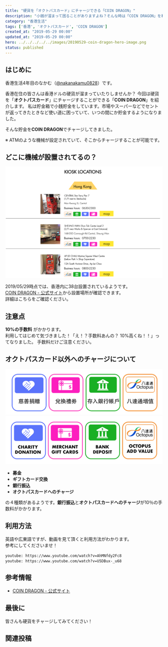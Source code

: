 ```yaml
---
title: "硬貨を「オクトパスカード」にチャージできる「COIN DRAGON」"
description: "小銭が溜まって困ることがありますよね？そんな時は「COIN DRAGON」を利用して硬貨をオクトパスカードにチャージしましょう"
category: "香港生活"
tags: ['香港', 'オクトパスカード', 'COIN DRAGON']
created_at: "2019-05-29 00:00"
updated_at: "2019-05-29 00:00"
hero: ../../../../../images/20190529-coin-dragon-hero-image.png
status: published
---
```


## はじめに

香港生活4年目のなかむ（[@nakanakamu0828](https://twitter.com/nakanakamu0828)）です。  

香港在住の皆さんは香港ドルの硬貨が溜まっていたりしませんか？
今回は硬貨を「**オクトパスカード**」にチャージすることができる「**COIN DRAGON**」を紹介します。
私は貯金箱で小銭貯金をしています。市場やスーパーなどでセントが返ってきたときなど使い道に困っていて、いつの間にか貯金するようになりました。

そんな貯金を**COIN DRAGON**でチャージしてきました。

※ ATMのような機械が設定されていて、そこからチャージすることが可能です。


## どこに機械が設置されてるの？
![COIN DRAGOIN - 設置場所 - 写真](../../../../../images/uploads/2019/05/29/coin_dragon/picture-3.png)

2019/05/29時点では、香港内に38台設置されているようです。  
[COIN DRAGON - 公式サイト](https://www.coindragon.co/location-en)から設置場所が確認できます。  
詳細はこちらをご確認ください。


## 注意点
**10%の手数料** がかかります。  
利用してはじめて気づきました！「え！？手数料あんの？ 10%高くね！！」ってなりました。
手数料だけご注意ください。


## オクトパスカード以外へのチャージについて
![COIN DRAGOIN - 写真](../../../../../images/uploads/2019/05/29/coin_dragon/picture-1.png)
![COIN DRAGOIN - 写真](../../../../../images/uploads/2019/05/29/coin_dragon/picture-2.png)

- **募金**
- **ギフトカード交換**
- **銀行振込**
- **オクトパスカードへのチャージ**

の４種類があるようです。**銀行振込**と**オクトパスカードへのチャージ**が10％の手数料がかかります。


## 利用方法
英語や広東語ですが、動画を見て頂くと利用方法がわかります。  
参考にしてくださいませ！

`youtube: https://www.youtube.com/watch?v=AhMNfdy2Fc8`  
`youtube: https://www.youtube.com/watch?v=U5DBux-_u68`  


## 参考情報
- [COIN DRAGON - 公式サイト](https://www.coindragon.co/)  


## 最後に
皆さんも硬貨をチャージしてみてください！


## 関連投稿
<embed-post-card href="/2019/05/27/octopus/"></embed-post-card>
<embed-post-card href="/2019/05/28/octopus/"></embed-post-card>
